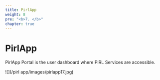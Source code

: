 ```yaml
---
title: PirlApp
weight: 8
pre: "<b>7. </b>"
chapter: true
---
```


# PirlApp


PirlApp Portal is the user dashboard where PIRL Services are accessible.


![](/pirl app/images/pirlapp17.jpg)
